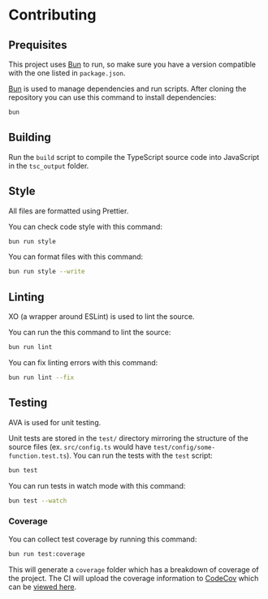 # Contributing

## Prequisites

This project uses [Bun](https://bun.sh/) to run, so make sure you have a version compatible with the one listed in `package.json`.

[Bun](https://bun.sh/) is used to manage dependencies and run scripts.
After cloning the repository you can use this command to install dependencies:

```sh
bun
```

## Building

Run the `build` script to compile the TypeScript source code into JavaScript in the `tsc_output` folder.

## Style

All files are formatted using Prettier.

You can check code style with this command:

```sh
bun run style
```

You can format files with this command:

```sh
bun run style --write
```

## Linting

XO (a wrapper around ESLint) is used to lint the source.

You can run the this command to lint the source:

```sh
bun run lint
```

You can fix linting errors with this command:

```sh
bun run lint --fix
```

## Testing

AVA is used for unit testing.

Unit tests are stored in the `test/` directory mirroring the structure of the source files (ex. `src/config.ts` would have `test/config/some-function.test.ts`).
You can run the tests with the `test` script:

```sh
bun test
```

You can run tests in watch mode with this command:

```sh
bun test --watch
```

### Coverage

You can collect test coverage by running this command:

```sh
bun run test:coverage
```

This will generate a `coverage` folder which has a breakdown of coverage of the project.
The CI will upload the coverage information to [CodeCov](https://codecov.io) which can be [viewed here](https://codecov.io/gh/jonahsnider/typescript-starter).
